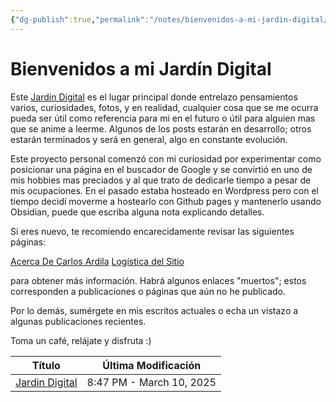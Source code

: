 ```yaml
---
{"dg-publish":true,"permalink":"/notes/bienvenidos-a-mi-jardin-digital/","title":"Bienvenidos a mi Jardín Digital","tags":["page","gardenEntry"],"created":"2025-03-10T08:08:23.222-05:00","updated":"2025-03-10T21:33:47.417-05:00"}
---
```


# Bienvenidos a mi Jardín Digital

Este [Jardín Digital](/notes/jardin-digital/) es el lugar principal donde entrelazo pensamientos varios, curiosidades, fotos, y en realidad, cualquier cosa que se me ocurra pueda ser útil como referencia para mi en el futuro o útil para alguien mas que se anime a leerme. Algunos de los posts estarán en desarrollo; otros estarán terminados y será en general, algo en constante evolución.

Este proyecto personal comenzó con mi curiosidad por experimentar como posicionar una página en el buscador de Google y se convirtió en uno de mis hobbies mas preciados y al que trato de dedicarle tiempo a pesar de mis ocupaciones. En el pasado estaba hosteado en Wordpress pero con el tiempo decidí moverme a hostearlo con Github pages y mantenerlo usando Obsidian, puede que escriba alguna nota explicando detalles.

Si eres nuevo, te recomiendo encarecidamente revisar las siguientes páginas:

[Acerca De Carlos Ardila](/notes/acerca-de-carlos-ardila/)
[Logística del Sitio](notes/logística-del-sitio/)



para obtener más información. Habrá algunos enlaces "muertos"; estos corresponden a publicaciones o páginas que aún no he publicado.

Por lo demás, sumérgete en mis escritos actuales o echa un vistazo a algunas publicaciones recientes.

Toma un café, relájate y disfruta :)


<div><table class="dataview table-view-table"><thead class="table-view-thead"><tr class="table-view-tr-header"><th class="table-view-th"><span>Título</span></th><th class="table-view-th"><span>Última Modificación</span></th></tr></thead><tbody class="table-view-tbody"><tr><td><span><a data-tooltip-position="top" aria-label="Notes/Jardin Digital.md" data-href="Notes/Jardin Digital.md" href="Notes/Jardin Digital.md" class="internal-link" target="_blank" rel="noopener nofollow">Jardin Digital</a></span></td><td>8:47 PM - March 10, 2025</td></tr></tbody></table></div>


